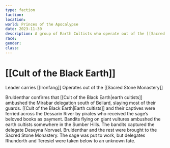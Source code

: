 ```yaml
---
type: faction
faction: 
location: 
world: Princes of the Apocalypse
date: 2023-11-30
description: A group of Earth Cultists who operate out of the [[Sacred Stone Monastery]]
race: 
gender: 
class:
---
```

# [[Cult of the Black Earth]]

Leader carries [[Ironfang]]
Operates out of the [[Sacred Stone Monastery]]

Bruldenthar confirms that [[Cult of the Black Earth|earth cultists]] ambushed the Mirabar delegation south of Beliard, slaying most of their guards. [[Cult of the Black Earth|Earth cultists]] and their captives were ferried across the Dessarin River by pirates who received the sage’s beloved books as payment. Bandits flying on giant vultures ambushed the earth cultists somewhere in the Sumber Hills. The bandits captured the delegate Deseyna Norvael. Bruldenthar and the rest were brought to the Sacred Stone Monastery. The sage was put to work, but delegates Rhundorth and Teresiel were taken below to an unknown fate.
